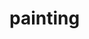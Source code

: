 # painting
<!--summary: Painting is the practice of applying paint, pigment, color or other medium to a solid surface (called the "support"). The medium is commonly applied to the base with a brush, but other implements, such as knives, sponges, and airbrushes, can be used.-->